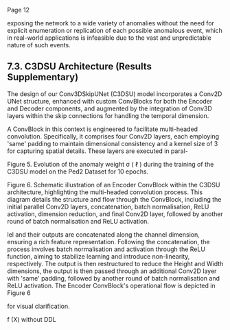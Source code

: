 Page 12

exposing the network to a wide variety of anomalies without the need for explicit enumeration or replication of each possible anomalous event, which in real-world applications is infeasible due to the vast and unpredictable nature of such events.

## 7.3. C3DSU Architecture (Results Supplementary)

The design of our Conv3DSkipUNet (C3DSU) model incorporates a Conv2D UNet structure, enhanced with custom ConvBlocks for both the Encoder and Decoder components, and augmented by the integration of Conv3D layers within the skip connections for handling the temporal dimension.

A ConvBlock in this context is engineered to facilitate multi-headed convolution. Specifically, it comprises four Conv2D layers, each employing 'same' padding to maintain dimensional consistency and a kernel size of 3 for capturing spatial details. These layers are executed in paral-

Figure 5. Evolution of the anomaly weight σ ( ℓ ) during the training of the C3DSU model on the Ped2 Dataset for 10 epochs.

<!-- image -->

Figure 6. Schematic illustration of an Encoder ConvBlock within the C3DSU architecture, highlighting the multi-headed convolution process. This diagram details the structure and flow through the ConvBlock, including the initial parallel Conv2D layers, concatenation, batch normalisation, ReLU activation, dimension reduction, and final Conv2D layer, followed by another round of batch normalisation and ReLU activation.

<!-- image -->

lel and their outputs are concatenated along the channel dimension, ensuring a rich feature representation. Following the concatenation, the process involves batch normalisation and activation through the ReLU function, aiming to stabilize learning and introduce non-linearity, respectively. The output is then restructured to reduce the Height and Width dimensions, the output is then passed through an additional Conv2D layer with 'same' padding, followed by another round of batch normalisation and ReLU activation. The Encoder ConvBlock's operational flow is depicted in Figure 6

for visual clarification.

f (X) without DDL

<!-- image -->
